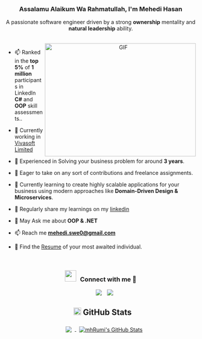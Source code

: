 <h3 align="center">Assalamu Alaikum Wa Rahmatullah, I'm Mehedi Hasan</h1>
<p align="center">A passionate software engineer driven by a strong <strong>ownership</strong> mentality and <strong>natural leadership</strong> ability.</p>

<br/>
<a target="_blank" align="center">
  <img align="right" top="500" height="300" width="400" alt="GIF" src="https://media.giphy.com/media/SWoSkN6DxTszqIKEqv/giphy.gif">
</a>

- 📫 Ranked in the **top 5%** of **1 million** participants in LinkedIn **C#** and **OOP** skill assessments..
  
- 🔭 Currently working in <a href="https://www.vivasoftltd.com/" target="blank">Vivasoft Limited</a>

- 🌱 Experienced in Solving your business problem for around **3 years**. 

- 🤝 Eager to take on any sort of contributions and freelance assignments.

- 🍉 Currently learning to create highly scalable applications for your business using modern approaches like **Domain-Driven Design & Microservices**.
  
- 📝 Regularly share my learnings on my [linkedin](https://www.linkedin.com/in/mehedihasansust/)

- 💬 May Ask me about **OOP & .NET**

- 📫 Reach me **mehedi.swe0@gmail.com**
  
- 📜 Find the [Resume](https://drive.google.com/file/d/1cwb7LGNZRISL5Nzq2RPNyzvSZ1ehEe02/view?usp=drive_link) of your most awaited individual. 

<br/>
<h3 align="center" > <img src="https://media.giphy.com/media/iY8CRBdQXODJSCERIr/giphy.gif" width="30" height="30" style="margin-right: 10px;">Connect with me 🤝 </h3>

<p align="center">

 <div align="center"  class="icons-social" style="margin-left: 10px;">
        <a style="margin-left: 10px;"  target="_blank" href="https://www.linkedin.com/in/mehedihasansust/">
			<img src="https://img.icons8.com/doodle/40/000000/linkedin--v2.png"></a>
        <a style="margin-left: 10px;" target="_blank" href="https://github.com/Mahdi-Hasan">
		<img src="https://img.icons8.com/doodle/40/000000/github--v1.png"></a>
   
</p>
<!--  GitHub Stats -->

<h2>
  <img class="emoji" alt="chart_with_upwards_trend" src="https://github.githubassets.com/images/icons/emoji/unicode/1f4c8.png" width="20" height="20">
  GitHub Stats
</h2>


<a href="https://github.com/Mahdi-Hasan">
  <img align="center" style="margin:0.5rem" src="https://github-readme-stats.vercel.app/api/top-langs/?username=Mahdi-Hasan&hide=html,css&title_color=ffffff&text_color=c9cacc&icon_color=4AB197&bg_color=1A2B34" />
</a>

<a href="https://github.com/Mahdi-Hasan">
  <img align="center" style="margin-left:0.5rem" src="https://github-readme-stats.vercel.app/api?username=Mahdi-Hasan&show_icons=true&line_height=27&count_private=true&title_color=ffffff&text_color=c9cacc&icon_color=4AB097&bg_color=1A2B34" alt="mhRumi's GitHub Stats" />
</a>

